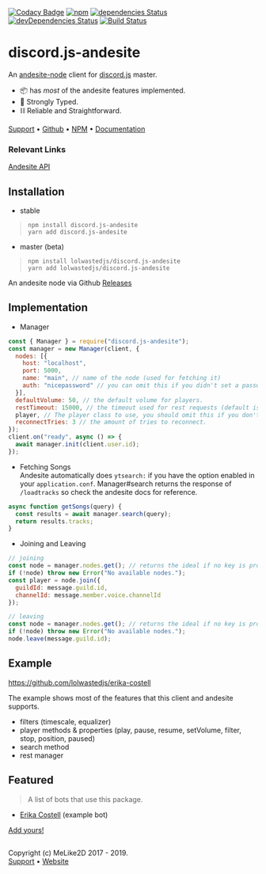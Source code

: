 [![Codacy Badge](https://api.codacy.com/project/badge/Grade/e9fe39139915430a812af57f87dad66e)](https://www.codacy.com/manual/LolWastedJS/discord.js-andesite?utm_source=github.com&amp;utm_medium=referral&amp;utm_content=LolWastedJS/discord.js-andesite&amp;utm_campaign=Badge_Grade)
[![npm](https://img.shields.io/npm/dt/discord.js-andesite?color=red&label=Total%20Downloads&logo=npm&style=flat-square)](https://npmjs.com/discord.js-andesite)
[![dependencies Status](https://david-dm.org/lolwastedjs/discord.js-andesite/status.svg)](https://david-dm.org/lolwastedjs/discord.js-andesite)
[![devDependencies Status](https://david-dm.org/lolwastedjs/discord.js-andesite/dev-status.svg)](https://david-dm.org/lolwastedjs/discord.js-andesite?type=dev)
[![Build Status](https://travis-ci.com/LolWastedJS/discord.js-andesite.svg?branch=master)](https://travis-ci.com/LolWastedJS/discord.js-andesite)

# discord.js-andesite

An [andesite-node](https://github.com/natanbc/andesite-node) client for [discord.js](https://npmjs.com/discord.js) master.

- 📦 has *most* of the andesite features implemented.  
- 💪 Strongly Typed.  
- ⛓ Reliable and Straightforward.  

[Support](https://discord.gg/kzaSTx) •
[Github](https://github.com/lolwastedjs/discord.js-andesite) •
[NPM](https://npmjs.com/discord.js-andesite) •
[Documentation](https://melike2d.ml/discord.js-andesite)

### Relevant Links

[Andesite API](https://github.com/natanbc/andesite-node/blob/master/API.md)  

## Installation

- stable
> `npm install discord.js-andesite`  
> `yarn add discord.js-andesite`

- master (beta)
> `npm install lolwastedjs/discord.js-andesite`  
> `yarn add lolwastedjs/discord.js-andesite`

An andesite node via Github [Releases](https://github.com/natanbc/andesite-node/releases)

## Implementation

- Manager
```js
const { Manager } = require("discord.js-andesite");
const manager = new Manager(client, {
  nodes: [{
    host: "localhost",
    port: 5000,
    name: "main", // name of the node (used for fetching it)
    auth: "nicepassword" // you can omit this if you didn't set a password
  }],
  defaultVolume: 50, // the default volume for players.
  restTimeout: 15000, // the timeout used for rest requests (default is 10000)
  player, // The player class to use, you should omit this if you don't know what you're doing.
  reconnectTries: 3 // the amount of tries to reconnect.
});
client.on("ready", async () => {
  await manager.init(client.user.id);
});
```

- Fetching Songs  
Andesite automatically does `ytsearch:` if you have the option enabled in your `application.conf`.
Manager#search returns the response of `/loadtracks` so check the andesite docs for reference.
```js
async function getSongs(query) {
  const results = await manager.search(query);
  return results.tracks;
}
```

- Joining and Leaving  
```js
// joining
const node = manager.nodes.get(); // returns the ideal if no key is provided.
if (!node) throw new Error("No available nodes.");
const player = node.join({ 
  guildId: message.guild.id,
  channelId: message.member.voice.channelId
});
```

```js
// leaving
const node = manager.nodes.get(); // returns the ideal if no key is provided.
if (!node) throw new Error("No available nodes.");
node.leave(message.guild.id);
```

## Example

<https://github.com/lolwastedjs/erika-costell>

The example shows most of the features that this client and andesite supports.
- filters (timescale, equalizer)
- player methods & properties (play, pause, resume, setVolume, filter, stop, position, paused)
- search method
- rest manager

## Featured

> A list of bots that use this package.

- [Erika Costell](https://github.com/lolwastedjs/erika-costell) (example bot)

[Add yours!](https://discord.gg/kzaSTx)

##

Copyright (c) MeLike2D 2017 - 2019.  
[Support](https://discord.gg/kzaSTx) • [Website](https://melike2d.me/)